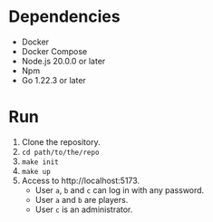 # Dependencies

* Docker
* Docker Compose
* Node.js 20.0.0 or later
* Npm
* Go 1.22.3 or later

# Run

1. Clone the repository.
1. `cd path/to/the/repo`
1. `make init`
1. `make up`
1. Access to http://localhost:5173.
    * User `a`, `b` and `c` can log in with any password.
    * User `a` and `b` are players.
    * User `c` is an administrator.
